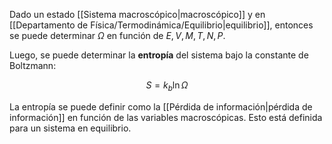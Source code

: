 
Dado un estado [[Sistema macroscópico|macroscópico]] y en [[Departamento de Física/Termodinámica/Equilibrio|equilibrio]], entonces se puede determinar $\Omega$ en función de $E,V,M,T,N,P$. 

Luego, se puede determinar la **entropía** del sistema bajo la constante de Boltzmann: 

$$S=k_b\ln\Omega$$

La entropía se puede definir como la [[Pérdida de información|pérdida de información]] en función de las variables macroscópicas. Esto está definida para un sistema en equilibrio. 